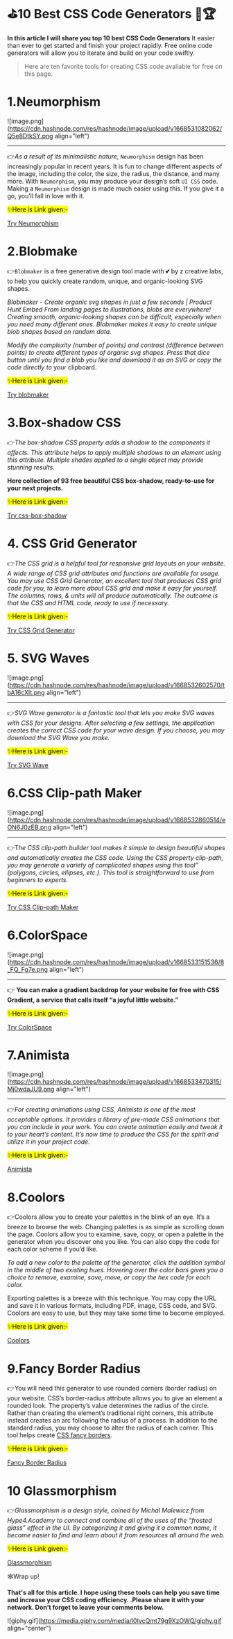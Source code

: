 # ⛳10 Best CSS Code Generators 🎯🏆

**In this article I will share you top 10 best CSS Code Generators** It easier than ever to get started and finish your project rapidly. Free online code generators will allow you to iterate and build on your code swiftly.

> Here are ten favorite tools for creating CSS code available for free on this page.

# 1.Neumorphism

![image.png](https://cdn.hashnode.com/res/hashnode/image/upload/v1668531082062/Q5e8DtkSY.png align="left")

* * *

👉*As a result of its minimalistic nature,* `Neumorphism` design has been increasingly popular in recent years. It is fun to change different aspects of the image, including the color, the size, the radius, the distance, and many more. With `Neumorphism`, you may produce your design’s soft `UI CSS` code. Making a `Neumorphism` design is made much easier using this. If you give it a go, you’ll fall in love with it.

<mark>✨Here is Link given:-</mark>

[Try Neumorphism](https://neumorphism.io/#aa1d1d)

# 2.Blobmake

👉`Blobmaker` is a free generative design tool made with 💕 by z creative labs, to help you quickly create random, unique, and organic-looking SVG shapes.

*Blobmaker - Create organic svg shapes in just a few seconds | Product Hunt Embed From landing pages to illustrations, blobs are everywhere! Creating smooth, organic-looking shapes can be difficult, especially when you need many different ones. Blobmaker makes it easy to create unique blob shapes based on random data.*

*Modify the complexity (number of points) and contrast (difference between points) to create different types of organic svg shapes. Press that dice button until you find a blob you like and download it as an SVG or copy the code directly to* your clipboard.

<mark>✨Here is Link given:-</mark>

[Try blobmaker](https://www.blobmaker.app/)

# 3.Box-shadow CSS

👉*The box-shadow CSS property adds a shadow to the components it affects. This attribute helps to apply multiple shadows to an element using this attribute. Multiple shades applied to a single object may provide stunning results.*

**Here collection of 93 free beautiful CSS box-shadow, ready-to-use for your next projects.**

<mark>✨Here is Link given:-</mark>

[Try css-box-shadow](https://getcssscan.com/css-box-shadow-examples)

# 4\. CSS Grid Generator

👉*The CSS grid is a helpful tool for responsive grid layouts on your website. A wide range of CSS grid attributes and functions are available for usage. You may use CSS Grid Generator, an excellent tool that produces CSS grid code for you, to learn more about CSS grid and make it easy for yourself. The columns, rows, & units will all produce automatically. The outcome is that the CSS and HTML code, ready to use if necessary.*

<mark>✨Here is Link given:-</mark>

[Try CSS Grid Generator](https://cssgrid-generator.netlify.app/)

# 5\. SVG Waves

![image.png](https://cdn.hashnode.com/res/hashnode/image/upload/v1668532602570/tbA16cXlt.png align="left")

* * *

👉*SVG Wave generator is a fantastic tool that lets you make SVG waves with CSS for your designs. After selecting a few settings, the application creates the correct CSS code for your wave design. If you choose, you may download the SVG Wave you make.*

<mark>✨Here is Link given:-</mark>

[Try SVG Wave](https://www.softr.io/tools/svg-wave-generator)

# 6.CSS Clip-path Maker

![image.png](https://cdn.hashnode.com/res/hashnode/image/upload/v1668532860514/eON6J0zEB.png align="left")

* * *

👉T*he CSS clip-path builder tool makes it simple to design beautiful shapes and automatically creates the CSS code. Using the CSS property clip-path, you may generate a variety of complicated shapes using this tool” (polygons, circles, ellipses, etc.). This tool is straightforward to use from beginners to experts.*

<mark>✨Here is Link given:-</mark>

[Try CSS Clip-path Maker](https://bennettfeely.com/clippy/)

# 6.ColorSpace

![image.png](https://cdn.hashnode.com/res/hashnode/image/upload/v1668533151536/8_FQ_Fg7e.png align="left")

* * *

👉 **You can make a gradient backdrop for your website for free with CSS Gradient, a service that calls itself “a joyful little website.”**

<mark>✨Here is Link given:-</mark>

[Try ColorSpace](https://mycolor.space/gradient?ori=to+right+top&hex=%23161B22&hex2=%23647440&sub=1)

# 7.Animista

![image.png](https://cdn.hashnode.com/res/hashnode/image/upload/v1668533470315/Mj0wdaJU9.png align="left")

* * *

👉*For creating animations using CSS, Animista is one of the most acceptable options. It provides a library of pre-made CSS animations that you can include in your work. You can create animation easily and tweak it to your heart’s content. It’s now time to produce the CSS for the spirit and utilize it in your project code.*

<mark>✨Here is Link given:-</mark>

[Animista](https://animista.net/play/basic/scale-up/scale-up-ver-bottom)

# 8.Coolors

👉Coolors allow you to create your palettes in the blink of an eye. It’s a breeze to browse the web. Changing palettes is as simple as scrolling down the page. Coolors allow you to examine, save, copy, or open a palette in the generator when you discover one you like. You can also copy the code for each color scheme if you’d like.

*To add a new color to the palette of the generator, click the addition symbol in the middle of two existing hues. Hovering over the color bars gives you a choice to remove, examine, save, move, or copy the hex code for each color.*

Exporting palettes is a breeze with this technique. You may copy the URL and save it in various formats, including PDF, image, CSS code, and SVG. Coolors are easy to use, but they may take some time to become employed.

<mark>✨Here is Link given:-</mark>

[Coolors](https://coolors.co/)

# 9.Fancy Border Radius

👉You will need this generator to use rounded corners (border radius) on your website. CSS’s border-radius attribute allows you to give an element a rounded look. The property’s value determines the radius of the circle. Rather than creating the element’s traditional right corners, this attribute instead creates an arc following the radius of a process. In addition to the standard radius, you may choose to alter the radius of each corner. This tool helps create [CSS fancy borders](https://devbeep.com/fancy-borders/).

<mark>✨Here is Link given:-</mark>

[Fancy Border Radius](https://9elements.github.io/fancy-border-radius/#100.100.0.1--.)

# 10 Glassmorphism

👉*Glassmorphism is a design style, coined by Michal Malewicz from Hype4.Academy to connect and combine all of the uses of the “frosted glass” effect in the UI. By categorizing it and giving it a common name, it became easier to find and learn about it from resources all around the web.*

<mark>✨Here is Link given:-</mark>

[Glassmorphism](https://hype4.academy/tools/glassmorphism-generator)

🕸Wrap up!

**That's all for this article. I hope using these tools can help you save time and increase your CSS coding efficiency. .Please share it with your network. Don’t forget to leave your comments below.**

![giphy.gif](https://media.giphy.com/media/l0IycQmt79g9XzOWQ/giphy.gif align="center")